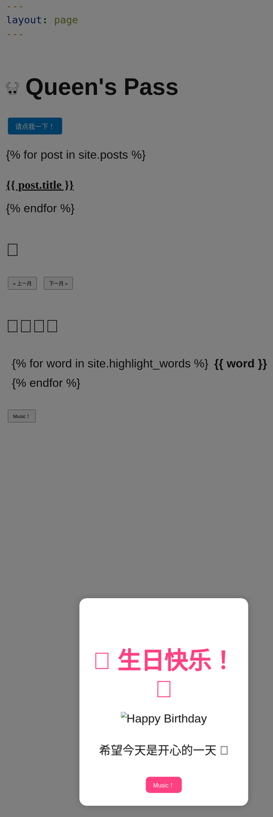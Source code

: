 ```yaml
---
layout: page 
---
```

<!-- 用HTML写标题，插入小logo -->
<h1>
  <img src="images/hollow-knight.png" alt="Logo" width="35" height="35" />
  Queen's Pass
</h1>

<button onclick="location.href='/jobmarket/story1/'" style="
  padding: 10px 20px;
  font-size: 18px;
  background: #007acc;
  color: white;
  border: none;
  border-radius: 5px;
  cursor: pointer;
">
  请点我一下！
</button>

{% for post in site.posts %}
  <h2 class="post-title">
    <a href="{{ post.url | relative_url }}">{{ post.title }}</a>
  </h2>
{% endfor %}

<style>
body {
  font-family: "Centaur", cursive, sans-serif;
  font-size: 32px;
}
</style>
<style>
  .post-title {
    font-family: 'FangSong', cursive;
    color: #333;
    font-size: 32px;
  }
</style>
<h2>📅</h2>

<div>
  <button onclick="changeMonth(-1)">« 上一月</button>
  <button onclick="changeMonth(1)">下一月 »</button>
</div>

<div id="calendar"></div>

<script>
  const events = [
    {% for item in site.data.events %}
      {
        date: "{{ item.date }}",
        title: "{{ item.title }}",
        link: "{{ item.link }}"
      },
    {% endfor %}
  ];

  const calendar = document.getElementById("calendar");
  let current = new Date();

  function renderCalendar(y, m) {
    calendar.innerHTML = "";
    const date = new Date(y, m, 1);
    const days = ["Sun","Mon","Tue","Wed","Thu","Fri","Sat"];
    let html = `<h3>${y} 年 ${m+1} 月</h3>`;
    html += "<table><tr>";
    days.forEach(d => html += "<th>" + d + "</th>");
    html += "</tr><tr>";
    for(let i=0; i<date.getDay(); i++) html += "<td></td>";
    while(date.getMonth() === m) {
      const day = date.getDate();
      const dateString = `${y}-${String(m+1).padStart(2,'0')}-${String(day).padStart(2,'0')}`;
      const found = events.find(e => e.date === dateString);
      if(found){
        html += `<td style="background: #ffd; cursor:pointer;" onclick="showEvent('${found.title}', '${found.link}')">${day}</td>`;
      } else {
        html += `<td>${day}</td>`;
      }
      if(date.getDay() === 6) html += "</tr><tr>";
      date.setDate(day + 1);
    }
    html += "</tr></table>";
    calendar.innerHTML = html;
  }

  function showEvent(title, link) {
    if(confirm(title + "\\n点击确定查看详情")) {
      window.location.href = link;
    }
  }

  function changeMonth(offset) {
    current.setMonth(current.getMonth() + offset);
    renderCalendar(current.getFullYear(), current.getMonth());
  }

  renderCalendar(current.getFullYear(), current.getMonth());
</script>

<style>
  #calendar table {
    border-collapse: collapse;
    margin: 20px 0;
  }
  #calendar th, #calendar td {
    border: 1px solid #ccc;
    padding: 8px;
    text-align: center;
    width: 40px;
    height: 40px;
  }
  button {
    margin: 5px;
    padding: 6px 12px;
    cursor: pointer;
  }
</style>

## 🦠🔬🧬🧫


<div class="word-cloud">
  {% for word in site.highlight_words %}
    <span class="cloud-word cloud-word-{{ forloop.index }}">{{ word }}</span>
  {% endfor %}
</div>

<style>
.word-cloud {
  display: flex;
  flex-wrap: wrap;
  gap: 1rem;
  padding: 1rem;
  max-width: 800px;
}

.cloud-word {
  display: inline-block;
  font-family: "Comic Sans MS", cursive, sans-serif;
  font-weight: bold;
  transition: transform 0.3s, color 0.3s;
}

.cloud-word:hover {
  transform: scale(1.2) rotate(5deg);
  color: #e63946;
}

/* 不同词语用 nth-child 来随机大小和颜色 */
.cloud-word-1 {
  font-size: 2rem;
  color: #007acc;
}
.cloud-word-2 {
  font-size: 1.5rem;
  color: #d6336c;
}
.cloud-word-3 {
  font-size: 2.2rem;
  color: #2a9d8f;
}
.cloud-word-4 {
  font-size: 1.8rem;
  color: #f4a261;
}
.cloud-word-5 {
  font-size: 2.4rem;
  color: #e76f51;
}
.cloud-word-6 {
  font-size: 1.6rem;
  color: #264653;
}
  .cloud-word-7 {
  font-size: 1.9rem;
  color: #256653;
}
  .cloud-word-8 {
  font-size: 1.6rem;
  color: #266465;
}
  .cloud-word-9 {
  font-size: 2.6rem;
  color: #267853;
}


<!DOCTYPE html>
<html lang="en">
<head>
  <meta charset="UTF-8">
  <title>生日快乐!</title>
  <style>
    body {
      font-family: 'Arial', sans-serif;
      margin: 0;
      background-color: #ffe6f0;
    }

    /* 背景遮罩 */
    #popup-overlay {
      position: fixed;
      top: 0; left: 0;
      width: 100%; height: 100%;
      background: rgba(0,0,0,0.5);
      display: flex;
      align-items: center;
      justify-content: center;
      z-index: 999;
    }

    /* 弹出框 */
    #birthday-popup {
      background: white;
      border-radius: 20px;
      padding: 30px;
      text-align: center;
      box-shadow: 0 0 20px rgba(0,0,0,0.2);
      max-width: 400px;
      animation: popupFadeIn 1s ease;
      position: relative;
    }

    @keyframes popupFadeIn {
      from { transform: scale(0.5); opacity: 0; }
      to { transform: scale(1); opacity: 1; }
    }

    #birthday-popup h1 {
      color: #ff4081;
      margin-bottom: 15px;
    }

    #birthday-popup img {
      width: 100px;
      height: auto;
      margin: 10px 0;
    }

    #birthday-popup button {
      margin-top: 20px;
      padding: 10px 20px;
      background: #ff4081;
      color: white;
      border: none;
      border-radius: 10px;
      font-size: 16px;
      cursor: pointer;
    }

    #birthday-popup button:hover {
      background: #e73370;
    }
  </style>
</head>
<body>

<!-- 弹窗 HTML -->
<div id="popup-overlay">
  <div id="birthday-popup">
    <h1>🎉 生日快乐！🎂</h1>
    <img src="https://media2.giphy.com/media/v1.Y2lkPTc5MGI3NjExemJ4YTBleWNnN3JmY3g3Yjk3YTExbHMzaGpvNXU0cDVuNzMwcXQwbSZlcD12MV9pbnRlcm5hbF9naWZfYnlfaWQmY3Q9Zw/JoOWFsAGWB0L2aSaA1/giphy.gif" alt="Happy Birthday">
    <p>希望今天是开心的一天 🍰</p>
    <button onclick="closePopup()">Music！</button>
  </div>
</div>


<button onclick="playMusic(); closePopup()">Music！</button>

<script>
  function playMusic() {
    const audio = new Audio('https://www.soundhelix.com/examples/mp3/SoundHelix-Song-1.mp3');
    audio.play();
  }

  function closePopup() {
    document.getElementById("popup-overlay").style.display = "none";
  }
</script>

